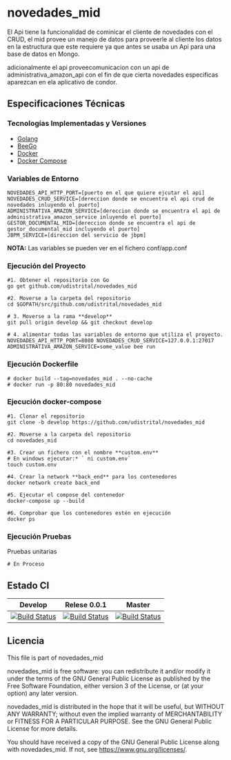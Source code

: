 # novedades_mid

El Api tiene la funcionalidad de cominicar el cliente de novedades con el CRUD, el mid provee un manejo de datos para proveerle al cliente los datos en la estructura que este requiere ya que antes se usaba un Api para una base de datos en Mongo.

adicionalmente el api proveecomunicacion con un api de administrativa_amazon_api con el fin de que cierta novedades especificas aparezcan en ela aplicativo de condor.

## Especificaciones Técnicas

### Tecnologías Implementadas y Versiones
* [Golang](https://github.com/udistrital/introduccion_oas/blob/master/instalacion_de_herramientas/golang.md)
* [BeeGo](https://github.com/udistrital/introduccion_oas/blob/master/instalacion_de_herramientas/beego.md)
* [Docker](https://docs.docker.com/engine/install/ubuntu/)
* [Docker Compose](https://docs.docker.com/compose/)

### Variables de Entorno
```shell
NOVEDADES_API_HTTP_PORT=[puerto en el que quiere ejcutar el api]
NOVEDADES_CRUD_SERVICE=[dereccion donde se encuentra el api crud de novedades inluyendo el puerto]
ADMINISTRATIVA_AMAZON_SERVICE=[dereccion donde se encuentra el api de administrativa_amazon_service inluyendo el puerto]
GESTOR_DOCUMENTAL_MID=[dereccion donde se encuentra el api de gestor_documental_mid incluyendo el puerto]
JBPM_SERVICE=[direccion del servicio de jbpm]
```
**NOTA:** Las variables se pueden ver en el fichero conf/app.conf

### Ejecución del Proyecto
```shell
#1. Obtener el repositorio con Go
go get github.com/udistrital/novedades_mid

#2. Moverse a la carpeta del repositorio
cd $GOPATH/src/github.com/udistrital/novedades_mid

# 3. Moverse a la rama **develop**
git pull origin develop && git checkout develop

# 4. alimentar todas las variables de entorno que utiliza el proyecto.
NOVEDADES_API_HTTP_PORT=8080 NOVEDADES_CRUD_SERVICE=127.0.0.1:27017 ADMINISTRATIVA_AMAZON_SERVICE=some_value bee run
```

### Ejecución Dockerfile
```shell
# docker build --tag=novedades_mid . --no-cache
# docker run -p 80:80 novedades_mid
```

### Ejecución docker-compose
```shell
#1. Clonar el repositorio
git clone -b develop https://github.com/udistrital/novedades_mid

#2. Moverse a la carpeta del repositorio
cd novedades_mid

#3. Crear un fichero con el nombre **custom.env**
# En windows ejecutar:* ` ni custom.env`
touch custom.env

#4. Crear la network **back_end** para los contenedores
docker network create back_end

#5. Ejecutar el compose del contenedor
docker-compose up --build

#6. Comprobar que los contenedores estén en ejecución
docker ps
```

### Ejecución Pruebas

Pruebas unitarias
```shell
# En Proceso
```
## Estado CI

| Develop | Relese 0.0.1 | Master |
| -- | -- | -- |
| [![Build Status](https://hubci.portaloas.udistrital.edu.co/api/badges/udistrital/novedades_mid/status.svg?ref=refs/heads/develop)](https://hubci.portaloas.udistrital.edu.co/udistrital/novedades_mid) | [![Build Status](https://hubci.portaloas.udistrital.edu.co/api/badges/udistrital/novedades_mid/status.svg?ref=refs/heads/release/0.0.1)](https://hubci.portaloas.udistrital.edu.co/udistrital/novedades_mid) | [![Build Status](https://hubci.portaloas.udistrital.edu.co/api/badges/udistrital/novedades_mid/status.svg)](https://hubci.portaloas.udistrital.edu.co/udistrital/novedades_mid) |

## Licencia

This file is part of novedades_mid

novedades_mid is free software: you can redistribute it and/or modify it under the terms of the GNU General Public License as published by the Free Software Foundation, either version 3 of the License, or (at your option) any later version.

novedades_mid is distributed in the hope that it will be useful, but WITHOUT ANY WARRANTY; without even the implied warranty of MERCHANTABILITY or FITNESS FOR A PARTICULAR PURPOSE. See the GNU General Public License for more details.

You should have received a copy of the GNU General Public License along with novedades_mid. If not, see https://www.gnu.org/licenses/.
